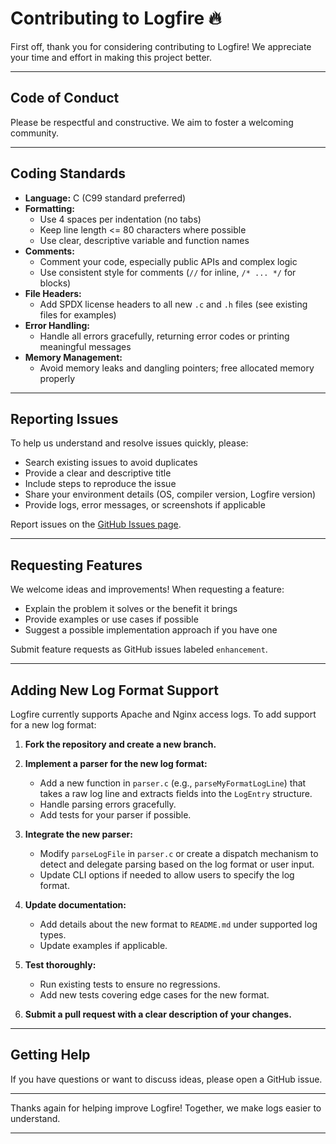 # Contributing to Logfire 🔥

First off, thank you for considering contributing to Logfire! We appreciate your time and effort in making this project better.

---

## Code of Conduct

Please be respectful and constructive. We aim to foster a welcoming community.

---

## Coding Standards

- **Language:** C (C99 standard preferred)  
- **Formatting:**  
  - Use 4 spaces per indentation (no tabs)  
  - Keep line length <= 80 characters where possible  
  - Use clear, descriptive variable and function names  
- **Comments:**  
  - Comment your code, especially public APIs and complex logic  
  - Use consistent style for comments (`//` for inline, `/* ... */` for blocks)  
- **File Headers:**  
  - Add SPDX license headers to all new `.c` and `.h` files (see existing files for examples)  
- **Error Handling:**  
  - Handle all errors gracefully, returning error codes or printing meaningful messages  
- **Memory Management:**  
  - Avoid memory leaks and dangling pointers; free allocated memory properly

---

## Reporting Issues

To help us understand and resolve issues quickly, please:

- Search existing issues to avoid duplicates  
- Provide a clear and descriptive title  
- Include steps to reproduce the issue  
- Share your environment details (OS, compiler version, Logfire version)  
- Provide logs, error messages, or screenshots if applicable  

Report issues on the [GitHub Issues page](https://github.com/adomigold/logfire/issues).

---

## Requesting Features

We welcome ideas and improvements! When requesting a feature:

- Explain the problem it solves or the benefit it brings  
- Provide examples or use cases if possible  
- Suggest a possible implementation approach if you have one  

Submit feature requests as GitHub issues labeled `enhancement`.

---

## Adding New Log Format Support

Logfire currently supports Apache and Nginx access logs. To add support for a new log format:

1. **Fork the repository and create a new branch.**

2. **Implement a parser for the new log format:**

   - Add a new function in `parser.c` (e.g., `parseMyFormatLogLine`) that takes a raw log line and extracts fields into the `LogEntry` structure.
   - Handle parsing errors gracefully.
   - Add tests for your parser if possible.

3. **Integrate the new parser:**

   - Modify `parseLogFile` in `parser.c` or create a dispatch mechanism to detect and delegate parsing based on the log format or user input.
   - Update CLI options if needed to allow users to specify the log format.

4. **Update documentation:**

   - Add details about the new format to `README.md` under supported log types.
   - Update examples if applicable.

5. **Test thoroughly:**

   - Run existing tests to ensure no regressions.
   - Add new tests covering edge cases for the new format.

6. **Submit a pull request with a clear description of your changes.**

---

## Getting Help

If you have questions or want to discuss ideas, please open a GitHub issue.

---

Thanks again for helping improve Logfire! Together, we make logs easier to understand.

---
